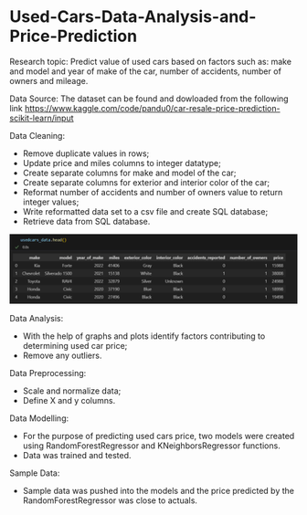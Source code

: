 # Used-Cars-Data-Analysis-and-Price-Prediction

Research topic: Predict value of used cars based on factors such as: make and model and year of make of the car, number of accidents, number of owners and mileage.

Data Source: The dataset can be found and dowloaded from the following link https://www.kaggle.com/code/pandu0/car-resale-price-prediction-scikit-learn/input

Data Cleaning: 
- Remove duplicate values in rows;
- Update price and miles columns to integer datatype;
- Create separate columns for make and model of the car;
- Create separate columns for exterior and interior color of the car;
- Reformat number of accidents and number of owners value to return integer values;
- Write reformatted data set to a csv file and create SQL database;
- Retrieve data from SQL database.

![Alt text](image.png)

Data Analysis:
- With the help of graphs and plots identify factors contributing to determining used car price;
- Remove any outliers.

Data Preprocessing:
- Scale and normalize data;
- Define X and y columns.

Data Modelling:
- For the purpose of predicting used cars price, two models were created using RandomForestRegressor and KNeighborsRegressor functions.
- Data was trained and tested.

Sample Data:
- Sample data was pushed into the models and the price predicted by the RandomForestRegressor was close to actuals.

